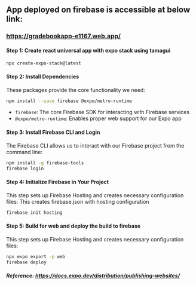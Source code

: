 ## App deployed on firebase is accessible at below link: 
###        https://gradebookapp-e1167.web.app/




#### Step 1: Create react universal app with expo stack using tamagui
```bash
npx create-expo-stack@latest
```
#### Step 2: Install Dependencies
These packages provide the core functionality we need:
```bash
npm install --save firebase @expo/metro-runtime
```
- `firebase`: The core Firebase SDK for interacting with Firebase services
- `@expo/metro-runtime`: Enables proper web support for our Expo app

#### Step 3: Install Firebase CLI and Login
The Firebase CLI allows us to interact with our Firebase project from the command line:
```bash
npm install -g firebase-tools
firebase login
```

#### Step 4: Initialize Firebase in Your Project
This step sets up Firebase Hosting and creates necessary configuration files: This creates firebase.json with hosting configuration
```bash
firebase init hosting
```

#### Step 5: Build for web and deploy the build to firebase
This step sets up Firebase Hosting and creates necessary configuration files:
```bash
npx expo export -p web
firebase deploy
```

##### Reference: https://docs.expo.dev/distribution/publishing-websites/
